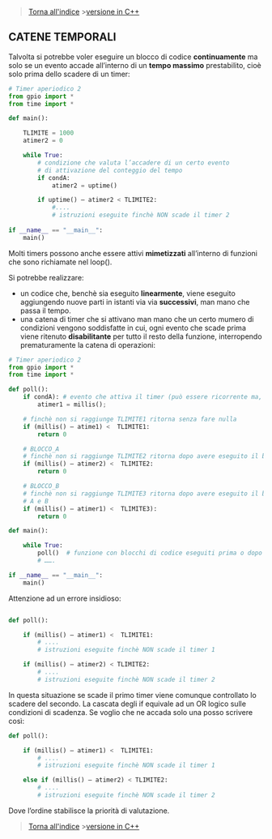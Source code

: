 >[Torna all'indice](indextimers.md) >[versione in C++](catenetimers.md)

## **CATENE TEMPORALI**

Talvolta si potrebbe voler eseguire un blocco di codice **continuamente** ma solo se un evento accade all’interno di un **tempo massimo** prestabilito, cioè solo prima dello scadere di un timer:

```Python
# Timer aperiodico 2
from gpio import *
from time import *

def main():

	TLIMITE	= 1000
	atimer2 = 0

	while True:
		# condizione che valuta l’accadere di un certo evento 
		# di attivazione del conteggio del tempo
		if condA:
			atimer2 = uptime()

		if uptime() – atimer2 < TLIMITE2:
			#.... 
			# istruzioni eseguite finchè NON scade il timer 2
			
if __name__ == "__main__":
	main()
```
Molti timers possono anche essere attivi **mimetizzati** all’interno di funzioni che sono richiamate nel loop(). 

Si potrebbe realizzare:
- un codice che, benchè sia eseguito **linearmente**, viene eseguito aggiungendo nuove parti in istanti via via **successivi**, man mano che passa il tempo. 
- una catena di timer che si attivano man mano che un certo mumero di condizioni vengono soddisfatte in cui, ogni evento che scade prima viene ritenuto **disabilitante** per tutto il resto della funzione, interropendo prematuramente la catena di operazioni:

```Python
# Timer aperiodico 2
from gpio import *
from time import *

def poll():
	if condA): # evento che attiva il timer (può essere ricorrente ma, in generale, è aperiodico)
		atimer1 = millis();

	# finchè non si raggiunge TLIMITE1 ritorna senza fare nulla
	if (millis() – atime1) <  TLIMITE1:
		return 0

	# BLOCCO_A
	# finchè non si raggiunge TLIMITE2 ritorna dopo avere eseguito il blocco di istruzioni A
	if (millis() – atimer2) <  TLIMITE2:
		return 0

	# BLOCCO_B
	# finchè non si raggiunge TLIMITE3 ritorna dopo avere eseguito il blocco di istruzioni 
	# A e B
	if (millis() – atimer1) <  TLIMITE3):
		return 0

def main():

	while True:
		poll()  # funzione con blocchi di codice eseguiti prima o dopo di certi eventi
		# …….

if __name__ == "__main__":
	main()
```
Attenzione ad un errore insidioso:

```Python

def poll():

	if (millis() – atimer1) <  TLIMITE1:
		# .... 
		# istruzioni eseguite finchè NON scade il timer 1

	if (millis() – atimer2) < TLIMITE2:
		# .... 
		# istruzioni eseguite finchè NON scade il timer 2
```

In questa situazione se scade il primo timer viene comunque controllato lo scadere del secondo. La cascata degli if equivale ad un OR logico sulle condizioni di scadenza.
Se voglio che ne accada solo una posso scrivere così:

```Python
def poll():

	if (millis() – atimer1) <  TLIMITE1:
		# .... 
		# istruzioni eseguite finchè NON scade il timer 1

	else if (millis() – atimer2) < TLIMITE2:
		# .... 
		# istruzioni eseguite finchè NON scade il timer 2
```
Dove l’ordine stabilisce la priorità di valutazione.
>[Torna all'indice](indextimers.md) >[versione in C++](catenetimers.md)
